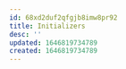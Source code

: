 ```yaml
---
id: 68xd2duf2qfgjb8imw8pr92
title: Initializers
desc: ''
updated: 1646819734789
created: 1646819734789
---
```


